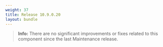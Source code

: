```yaml
---
weight: 37
title: Release 10.9.0.20
layout: bundle
---
```


>**Info:** There are no significant improvements or fixes related to this component since the last Maintenance release.
